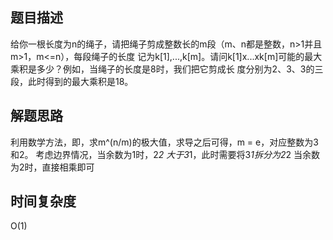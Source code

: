 ## 题目描述
给你一根长度为n的绳子，请把绳子剪成整数长的m段（m、n都是整数，n>1并且m>1，m<=n），每段绳子的长度
记为k[1],...,k[m]。请问k[1]x...xk[m]可能的最大乘积是多少？例如，当绳子的长度是8时，我们把它剪成长
度分别为2、3、3的三段，此时得到的最大乘积是18。

## 解题思路
利用数学方法，即，求m^(n/m)的极大值，求导之后可得，m = e，对应整数为3和2。
考虑边界情况，当余数为1时，2*2 大于3*1，此时需要将3*1拆分为2*2
当余数为2时，直接相乘即可

## 时间复杂度
O(1)
